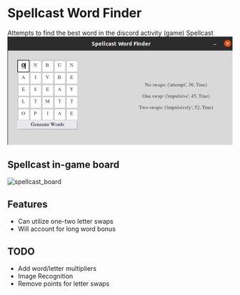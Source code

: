 # Spellcast Word Finder
Attempts to find the best word in the discord activity (game) Spellcast
![gui image](gui.png?raw=true "GUI")

## Spellcast in-game board
![spellcast_board](https://user-images.githubusercontent.com/57908042/159550063-592d808e-a8bf-4338-b349-0374b169855d.png)

## Features
 - Can utilize one-two letter swaps
 - Will account for long word bonus

## TODO
 - Add word/letter multipliers
 - Image Recognition
 - Remove points for letter swaps
